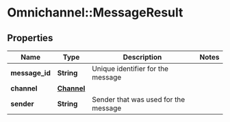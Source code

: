 # Omnichannel::MessageResult

## Properties
Name | Type | Description | Notes
------------ | ------------- | ------------- | -------------
**message_id** | **String** | Unique identifier for the message | 
**channel** | [**Channel**](Channel.md) |  | 
**sender** | **String** | Sender that was used for the message | 


